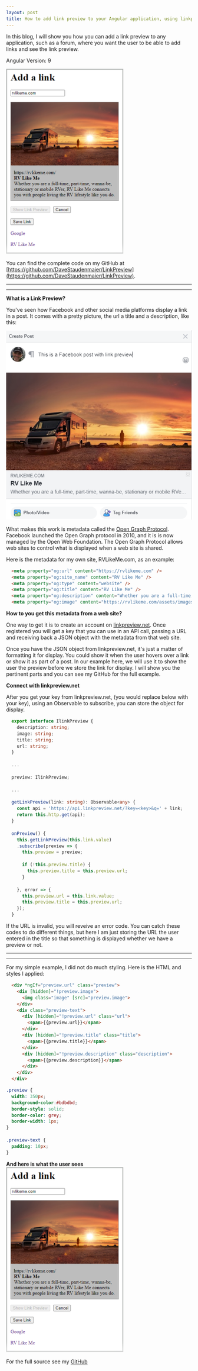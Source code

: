 ```yaml
---
layout: post
title: How to add link preview to your Angular application, using linkpreview.net
---
```


In this blog, I will show you how you can add a link preview to any application, such as a forum, where you want the user to be able to add links and see the link preview.

Angular Version: 9

<img src="/images/link-preview.png" height="500px">

You can find the complete code on my GitHub at [https://github.com/DaveStaudenmaier/LinkPreview](https://github.com/DaveStaudenmaier/LinkPreview).

----
****

**What is a Link Preview?**

You've seen how Facebook and other social media platforms display a link in a post.  It comes with a pretty picture, the url a title and a description, like this: 

![Facebook Example](/images/link-preview-fb.png)

What makes this work is metadata called the [Open Graph Protocol](https://ogp.me/#:~:text=Introduction,any%20other%20object%20on%20Facebook.).  Facebook launched the Open Graph protocol in 2010, and it is is now managed by the Open Web Foundation.  The Open Graph Protocol allows web sites to control what is displayed when a web site is shared.  

Here is the metadata for my own site, RVLikeMe.com, as an example:

```html
  <meta property="og:url" content="https://rvlikeme.com" />
  <meta property="og:site_name" content="RV Like Me" />
  <meta property="og:type" content="website" />
  <meta property="og:title" content="RV Like Me" />
  <meta property="og:description" content="Whether you are a full-time, part-time, wanna-be, stationary or mobile RVer, RV Like Me connects you with people living the RV lifestyle like you do." />
  <meta property="og:image" content="https://rvlikeme.com/assets/images/rvlikeme.jpg" />
```

**How to you get this metadata from a web site?**

One way to get it is to create an account on [linkpreview.net](https://linkpreview.net).  Once registered you will get a key that you can use in an API call, passing a URL and receiving back a JSON object with the metadata from that web site.  

Once you have the JSON object from linkpreview.net, it's just a matter of formatting it for display.  You could show it when the user hovers over a link or show it as part of a post.   In our example here, we will use it to show the user the preview before we store the link for display.   I will show you the pertinent parts and you can see my GitHub for the full example.

**Connect with linkpreview.net**

After you get your key from linkpreview.net, (you would replace <key> below with your key), using an Observable to subscribe, you can store the object for display.  
```typescript
  export interface IlinkPreview {
    description: string;
    image: string;
    title: string;
    url: string;
  }
  
  ...
  
  preview: IlinkPreview;
  
  ...
  
  getLinkPreview(link: string): Observable<any> {
    const api = 'https://api.linkpreview.net/?key=<key>&q=' + link;
    return this.http.get(api);
  }
  
  onPreview() {
    this.getLinkPreview(this.link.value)
    .subscribe(preview => {
      this.preview = preview;

      if (!this.preview.title) {
        this.preview.title = this.preview.url;
      }

    }, error => {
      this.preview.url = this.link.value;
      this.preview.title = this.preview.url;
    });
  }
```

If the URL is invalid, you will reveive an error code.  You can catch these codes to do different things, but here I am just storing the URL the user entered in the title so that something is displayed whether we have a preview or not.  

----
****

For my simple example, I did not do much styling.   Here is the HTML and styles I applied:

```html
  <div *ngIf="preview.url" class="preview">
    <div [hidden]="!preview.image">
      <img class="image" [src]="preview.image">
    </div>
    <div class="preview-text">
      <div [hidden]="!preview.url" class="url">
        <span>{{preview.url}}</span>
      </div>
      <div [hidden]="!preview.title" class="title">
        <span>{{preview.title}}</span>
      </div>
      <div [hidden]="!preview.description" class="description">
        <span>{{preview.description}}</span>
      </div>
    </div>
  </div>
```

```css
.preview {
  width: 350px;
  background-color:#bdbdbd;
  border-style: solid;
  border-color: grey;
  border-width: 1px;
}

.preview-text {
  padding: 10px;
}
```

**And here is what the user sees**
<img src="/images/link-preview.png" height="500px">

For the full source see my [GitHub]()
